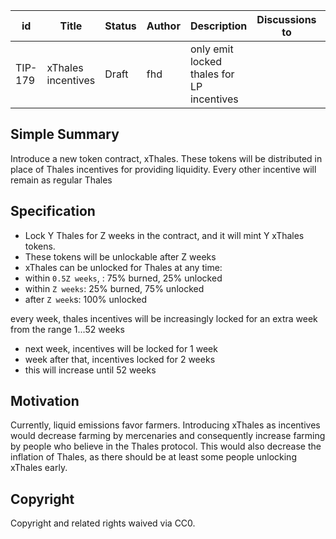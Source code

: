 | id | Title | Status | Author | Description | Discussions to | Created |
| ----------- | ----------- | ----------- | ----------- | ----------- | ----------- | ----------- |
| TIP-179 | xThales incentives | Draft | fhd | only emit locked thales for LP incentives |  | 2023-11-06
 
## Simple Summary
 Introduce a new token contract, xThales. These tokens will be distributed in place of Thales incentives for providing liquidity. Every other incentive will remain as regular Thales
 

## Specification 
 - Lock Y Thales for Z weeks in the contract, and it will mint Y xThales tokens.
 - These tokens will be unlockable after Z weeks
 - xThales can be unlocked for Thales at any time:
 - within `0.5Z weeks`, : 75% burned, 25% unlocked
 - within `Z weeks`: 25% burned, 75% unlocked
 - after `Z week`s: 100% unlocked

every week, thales incentives will be increasingly locked for an extra week from the range 1...52 weeks

- next week, incentives will be locked for 1 week
- week after that, incentives locked for 2 weeks
- this will increase until 52 weeks

## Motivation
Currently, liquid emissions favor farmers. Introducing xThales as incentives would decrease farming by mercenaries and consequently increase farming by people who believe in the Thales protocol. This would also decrease the inflation of Thales, as there should be at least some people unlocking xThales early.  

## Copyright
 
Copyright and related rights waived via CC0.
